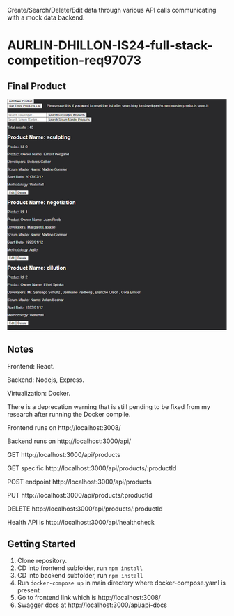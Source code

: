 Create/Search/Delete/Edit data through various API calls communicating with a mock data backend.

# AURLIN-DHILLON-IS24-full-stack-competition-req97073

## Final Product

!["Start"](docs/view.png)

## Notes

Frontend: React.

Backend: Nodejs, Express.

Virtualization: Docker.

There is a deprecation warning that is still pending to be fixed from my research after running the Docker compile.

Frontend runs on http://localhost:3008/

Backend runs on http://localhost:3000/api/

GET http://localhost:3000/api/products

GET specific http://localhost:3000/api/products/:productId

POST endpoint http://localhost:3000/api/products

PUT http://localhost:3000/api/products/:productId

DELETE http://localhost:3000/api/products/:productId

Health API is http://localhost:3000/api/healthcheck

## Getting Started

1. Clone repository.
2. CD into frontend subfolder, run `npm install`
3. CD into backend subfolder, run `npm install`
4. Run `docker-compose up` in main directory where docker-compose.yaml is present
5. Go to frontend link which is http://localhost:3008/
6. Swagger docs at http://localhost:3000/api/api-docs
